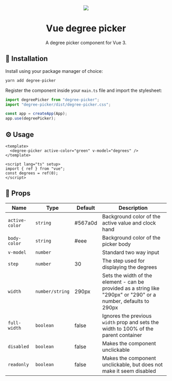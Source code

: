 <div align="center">
  <img src="https://user-images.githubusercontent.com/36193643/235635449-37f4efc3-74c4-4750-a39c-e4f2339d5087.png" />
</div>

<h1 align=center>Vue degree picker</h1>
<p align=center>A degree picker component for Vue 3.</p>

## 🚀 Installation

Install using your package manager of choice:

```bash
yarn add degree-picker
```

Register the component inside your `main.ts` file and import the stylesheet:

```ts
import degreePicker from "degree-picker";
import "degree-picker/dist/degree-picker.css";

const app = createApp(App);
app.use(degreePicker);
```

## ⚙️ Usage

```vue
<template>
  <degree-picker active-color="green" v-model="degrees" />
</template>

<script lang="ts" setup>
import { ref } from "vue";
const degrees = ref(0);
</script>
```

## 📃 Props

| Name           | Type            | Default | Description                                                                                                      |
| -------------- | --------------- | ------- | ---------------------------------------------------------------------------------------------------------------- |
| `active-color` | `string`        | #567a0d | Background color of the active value and clock hand                                                              |
| `body-color`   | `string`        | #eee    | Background color of the picker body                                                                              |
| `v-model`      | `number`        |         | Standard two way input                                                                                           |
| `step`         | `number`        | 30      | The step used for displaying the degrees                                                                         |
| `width`        | `number/string` | 290px   | Sets the width of the element - can be provided as a string like "290px" or "290" or a number, defaults to 290px |
| `full-width`   | `boolean`       | false   | Ignores the previous `width` prop and sets the width to 100% of the parent container                             |
| `disabled`     | `boolean`       | false   | Makes the component unclickable                                                                                  |
| `readonly`     | `boolean`       | false   | Makes the component unclickable, but does not make it seem disabled                                              |
